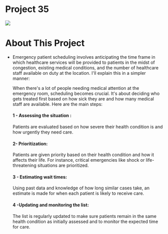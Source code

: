 # Project 35

<img src="https://raw.githubusercontent.com/salahkhenfer/AIJO/main/images/ai_strategy_and_implementation_plan-_final%20(2)-068.jpg" >


# About This Project 
- Emergency patient scheduling involves anticipating the time frame in which healthcare services will be provided to patients in the midst of congestion, existing medical conditions, 
  and the number of healthcare staff available on duty at the location. I'll explain this in a simpler manner:

  When there's a lot of people needing medical attention at the emergency room, scheduling becomes crucial. It's about deciding who gets treated first based on how sick they are and how   many medical staff are available. Here are the main steps:

  ####  1 - Assessing the situation :
  Patients are evaluated based on how severe their health condition is and how urgently they need care.

  #### 2- Prioritization:
  Patients are given priority based on their health condition and how it affects their life. For instance, critical emergencies like shock or life-threatening situations are prioritized.

  #### 3 - Estimating wait times:
  Using past data and knowledge of how long similar cases take, an estimate is made for when each patient is likely to receive care.
  
  #### 4 -Updating and monitoring the list:
  The list is regularly updated to make sure patients remain in the same health condition as initially assessed and to monitor the expected time for care.
